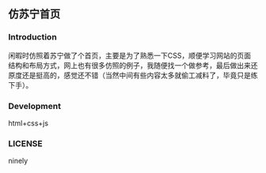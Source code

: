 ## 仿苏宁首页
### Introduction
闲暇时仿照着苏宁做了个首页，主要是为了熟悉一下CSS，顺便学习网站的页面结构和布局方式，网上也有很多仿照的例子，我随便找一个做参考，最后做出来还原度还是挺高的，感觉还不错（当然中间有些内容太多就偷工减料了，毕竟只是练下手）。
### Development
html+css+js
### LICENSE
ninely